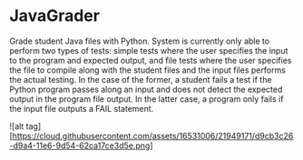 # JavaGrader
Grade student Java files with Python. System is currently only able to perform two types of tests: simple tests where the user specifies the input to the program and expected output, and file tests where the user specifies the file to compile along with the student files and the input files performs the actual testing. In the case of the former, a student fails a test if the Python program passes along an input and does not detect the expected output in the program file output. In the latter case, a program only fails if the input file outputs a FAIL statement. 

![alt tag][https://cloud.githubusercontent.com/assets/16531006/21949171/d9cb3c26-d9a4-11e6-9d54-62ca17ce3d5e.png]
